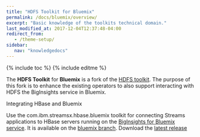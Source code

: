 ```yaml
---
title: "HDFS Toolkit for Bluemix"
permalink: /docs/bluemix/overview/
excerpt: "Basic knowledge of the toolkits technical domain."
last_modified_at: 2017-12-04T12:37:48-04:00
redirect_from:
   - /theme-setup/
sidebar:
   nav: "knowledgedocs"
---
```

{% include toc %}
{% include editme %}



The **HDFS Toolkit** for **Bluemix** is a fork of the [HDFS toolkit](https://github.com/IBMStreams/streamsx.hbase).
The purpose of this fork is to enhance the existing operators to also support interacting with HDFS the BigInsights service in Bluemix. 

Integrating HBase and Bluemix

Use the com.ibm.streamsx.hbase.bluemix toolkit for connecting Streams applications to HBase servers running on the 
[BigInsights for Bluemix service](https://www.ng.bluemix.net/docs/services/BigInsights/index.html).
It is available on the [bluemix branch](https://github.com/IBMStreams/streamsx.hbase/tree/bluemix).
Download the [latest release](https://github.com/IBMStreams/streamsx.hbase/releases/tag/bluemix-v0.1.latest)


